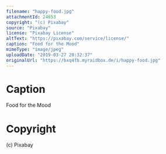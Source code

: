 ```yaml
---
filename: "happy-food.jpg"
attachmentId: 24653
copyright: "(c) Pixabay"
source: "Pixabay"
license: "Pixabay License"
altText: "https://pixabay.com/service/license/"
caption: "Food for the Mood"
mimeType: "image/jpeg"
uploadDate: "2019-03-27 20:32:37"
originalUrl: "https://bxq4fb.myraidbox.de/i/happy-food.jpg"
---
```


# Caption

Food for the Mood

# Copyright

(c) Pixabay
